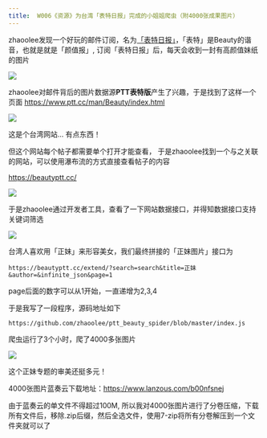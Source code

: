 ```yaml
---
title:  W006《资源》为台湾「表特日报」完成的小姐姐爬虫（附4000张成果图片）
---
```


zhaoolee发现一个好玩的邮件订阅，名为[「表特日报」](https://daily-beauty.xyz/)，「表特」是Beauty的谐音，也就是就是「颜值报」, 订阅「表特日报」后，每天会收到一封有高颜值妹纸的图片


![](https://www.v2fy.com/asset/website-000006-beauty/beauty_daily.png)


zhaoolee对邮件背后的图片数据源**PTT表特版**产生了兴趣，于是找到了这样一个页面
https://www.ptt.cc/man/Beauty/index.html

![](https://www.v2fy.com/asset/website-000006-beauty/002.png)

这是个台湾网站... 有点东西！

但这个网站每个帖子都需要单个打开才能查看， 于是zhaoolee找到一个与之关联的网站，可以使用瀑布流的方式直接查看帖子的内容


https://beautyptt.cc/

![](https://www.v2fy.com/asset/website-000006-beauty/004.gif)


于是zhaoolee通过开发者工具，查看了一下网站数据接口，并得知数据接口支持关键词筛选

![](https://www.v2fy.com/asset/website-000006-beauty/006.gif)


台湾人喜欢用「正妹」来形容美女，我们最终拼接的「正妹图片」接口为

```
https://beautyptt.cc/extend/?search=search&title=正妹&author=&infinite_json&page=1
```
page后面的数字可以从1开始，一直递增为2,3,4

于是我写了一段程序，源码地址如下
```
https://github.com/zhaoolee/ptt_beauty_spider/blob/master/index.js
```

爬虫运行了3个小时，爬了4000多张图片

![](https://www.v2fy.com/asset/website-000006-beauty/007.gif)

这个正妹专题的审美还挺多元！


4000张图片蓝奏云下载地址：https://www.lanzous.com/b00nfsnej

由于蓝奏云的单文件不得超过100M, 所以我对4000张图片进行了分卷压缩，下载所有文件后，移除.zip后缀，然后全选文件，使用7-zip将所有分卷解压到一个文件夹就可以了

